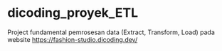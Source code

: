 # dicoding_proyek_ETL
Project fundamental pemrosesan data (Extract, Transform, Load) pada website https://fashion-studio.dicoding.dev/
